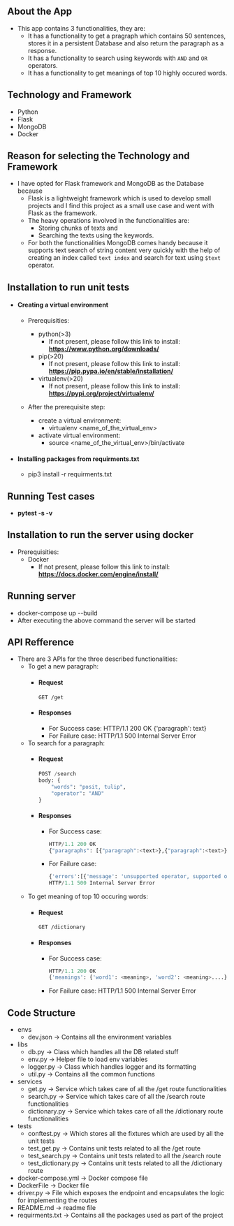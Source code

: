 ## About the App
 - This app contains 3 functionalities, they are:
    - It has a functionality to get a pragraph which contains 50 sentences, stores it in a persistent Database and also return the paragraph as a response.
    - It has a functionality to search using keywords with `AND` and `OR` operators.
    - It has a functionality to get meanings of top 10 highly occured words.

## Technology and Framework
 - Python
 - Flask
 - MongoDB
 - Docker

## Reason for selecting the Technology and Framework
 - I have opted for Flask framework and MongoDB as the Database because
    - Flask is a lightweight framework which is used to develop small projects and I find this project as a small use case and went with Flask as the framework.
    - The heavy operations involved in the functionalities are:
        - Storing chunks of texts and
        - Searching the texts using the keywords.
    - For both the functionalities MongoDB comes handy because it supports text search of string content very quickly with the help of creating an index called `text index` and search for text using `$text` operator.

## Installation to run unit tests
 - #### Creating a virtual environment
    - Prerequisities:
        - python(>3)
            - If not present, please follow this link to install: **https://www.python.org/downloads/**
        - pip(>20)
            - If not present, please follow this link to install: **https://pip.pypa.io/en/stable/installation/**
        - virtualenv(>20)
            - If not present, please follow this link to install: **https://pypi.org/project/virtualenv/**

    - After the prerequisite step:
        - create a virtual environment:
            - virtualenv <name_of_the_virtual_env>
        - activate virtual environment:
            - source <name_of_the_virtual_env>/bin/activate
 - #### Installing packages from requirments.txt
    - pip3 install -r requirments.txt

## Running Test cases
 - **pytest -s -v**

## Installation to run the server using docker
 - Prerequisities:
    - Docker
        - If not present, please follow this link to install: **https://docs.docker.com/engine/install/**

## Running server
 - docker-compose up --build
 - After executing the above command the server will be started

## API Refference
 - There are 3 APIs for the three described functionalities:
    - To get a new paragraph:
        - #### Request
            ```http
            GET /get
            ```
        - #### Responses
            - For Success case:
                HTTP/1.1 200 OK
                {'paragraph': text}
            - For Failure case:
                HTTP/1.1 500 Internal Server Error
    - To search for a paragraph:
        - #### Request
            ```python
            POST /search
            body: {
                "words": "posit, tulip",
                "operator": "AND"
            }
            ```
        - #### Responses
            - For Success case:
                ```python
                HTTP/1.1 200 OK
                {"paragraphs": [{"paragraph":<text>},{"paragraph":<text>}...]} 
                ```
            - For Failure case:
                ```python
                {'errors':[{'message': 'unsupported operator, supported operators are [OR, AND]'}]}, 422
                HTTP/1.1 500 Internal Server Error
                ```
    - To get meaning of top 10 occuring words:
        - #### Request
            ```http
            GET /dictionary
            ```
        - #### Responses
            - For Success case:
                ```python
                HTTP/1.1 200 OK
                {'meanings': {'word1': <meaning>, 'word2': <meaning>....}}
                ```
            - For Failure case:
                HTTP/1.1 500 Internal Server Error

## Code Structure
 - envs
    - dev.json -> Contains all the environment variables
 - libs
    - db.py -> Class which handles all the DB related stuff
    - env.py -> Helper file to load env variables
    - logger.py -> Class which handles logger and its formatting
    - util.py -> Contains all the common functions
- services
    - get.py -> Service which takes care of all the /get route functionalities
    - search.py -> Service which takes care of all the /search route functionalities
    - dictionary.py -> Service which takes care of all the /dictionary route functionalities
- tests
    - conftest.py -> Which stores all the fixtures which are used by all the unit tests
    - test_get.py -> Contains unit tests related to all the /get route
    - test_search.py -> Contains unit tests related to all the /search route
    - test_dictionary.py -> Contains unit tests related to all the /dictionary route
- docker-compose.yml -> Docker compose file
- DockerFile -> Docker file
- driver.py -> File which exposes the endpoint and encapsulates the logic for implementing the routes
- README.md -> readme file
- requirments.txt -> Contains all the packages used as part of the project
